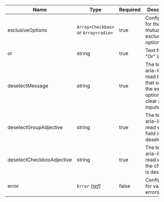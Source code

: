 | Name                      | Type                                 | Required | Description                                                                                              |
| ------------------------- | ------------------------------------ | -------- | -------------------------------------------------------------------------------------------------------- |
| exclusiveOptions          | `Array<Checkbox>` or `Array<radio>`  | true     | Configuration for the mutually exclusive options                                                         |
| or                        | string                               | true     | Text for the "Or" label                                                                                  |
| deselectMessage           | string                               | true     | The text the aria-live will read to warn that selecting the exclusive option will clear all other inputs |
| deselectGroupAdjective    | string                               | true     | The text the aria-live will read when a field is deselected                                              |
| deselectCheckboxAdjective | string                               | true     | The text the aria-live will read when the checkbox is deselected                                         |
| error                     | `Error` [_(ref)_](/components/error) | false    | Configuration for validation errors                                                                      |
